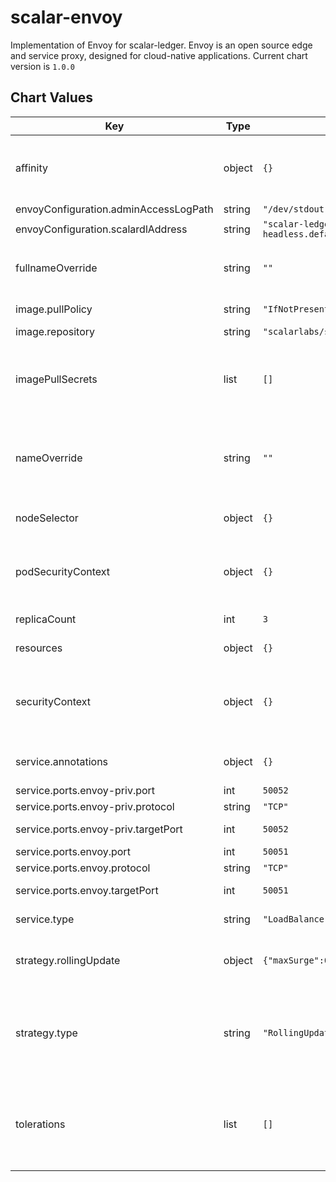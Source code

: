 scalar-envoy
============
Implementation of Envoy for scalar-ledger. Envoy is an open source edge and service proxy, designed for cloud-native applications.
Current chart version is `1.0.0`

## Chart Values

| Key | Type | Default | Description |
|-----|------|---------|-------------|
| affinity | object | `{}` | the affinity/anti-affinity feature, greatly expands the types of constraints you can express |
| envoyConfiguration.adminAccessLogPath | string | `"/dev/stdout"` | admin log path |
| envoyConfiguration.scalardlAddress | string | `"scalar-ledger-headless.default.svc.cluster.local"` | scalardl endpoint |
| fullnameOverride | string | `""` | String to fully override scalar-envoy.fullname template |
| image.pullPolicy | string | `"IfNotPresent"` | Specify a imagePullPolicy |
| image.repository | string | `"scalarlabs/scalar-envoy"` | Docker image |
| imagePullSecrets | list | `[]` | Optionally specify an array of imagePullSecrets. Secrets must be manually created in the namespace. |
| nameOverride | string | `""` | String to partially override scalar-envoy.fullname template (will maintain the release name) |
| nodeSelector | object | `{}` | nodeSelector is form of node selection constraint |
| podSecurityContext | object | `{}` | PodSecurityContext holds pod-level security attributes and common container settings |
| replicaCount | int | `3` | number of replicas to deploy |
| resources | object | `{}` | resources allowed to the pod |
| securityContext | object | `{}` | Setting security context at the pod applies those settings to all containers in the pod |
| service.annotations | object | `{}` | Service annotations, e.g: prometheus, etc. |
| service.ports.envoy-priv.port | int | `50052` | nvoy public port |
| service.ports.envoy-priv.protocol | string | `"TCP"` | envoy protocol |
| service.ports.envoy-priv.targetPort | int | `50052` | envoy k8s internal name |
| service.ports.envoy.port | int | `50051` | envoy public port |
| service.ports.envoy.protocol | string | `"TCP"` | envoy protocol |
| service.ports.envoy.targetPort | int | `50051` | envoy k8s internal name |
| service.type | string | `"LoadBalancer"` | service types in kubernetes |
| strategy.rollingUpdate | object | `{"maxSurge":0,"maxUnavailable":1}` | The number of pods that can be unavailable during the update process |
| strategy.type | string | `"RollingUpdate"` | New pods are added gradually, and old pods are terminated gradually, e.g: Recreate or RollingUpdate |
| tolerations | list | `[]` | Tolerations are applied to pods, and allow (but do not require) the pods to schedule onto nodes with matching taints. |